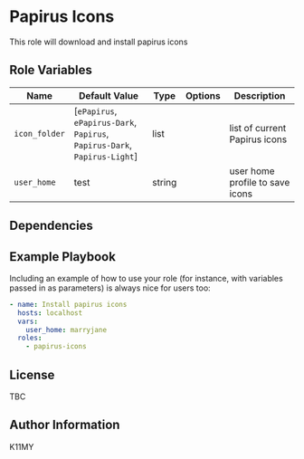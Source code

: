 Papirus Icons
=========

This role will download and install papirus icons

Role Variables
--------------

| Name           | Default Value | Type  | Options  | Description                       |
| -------------- | ------------- | ----- | -------- |-----------------------------------|
| `icon_folder` | [`ePapirus`, `ePapirus-Dark`, `Papirus`, `Papirus-Dark`, `Papirus-Light`] | list | | list of current Papirus icons|
| `user_home` | test | string | | user home profile to save icons |

Dependencies
------------

Example Playbook
----------------

Including an example of how to use your role (for instance, with variables passed in as parameters) is always nice for users too:

```yaml
- name: Install papirus icons
  hosts: localhost
  vars:
    user_home: marryjane
  roles:
    - papirus-icons
```

License
-------

TBC

Author Information
------------------

K11MY